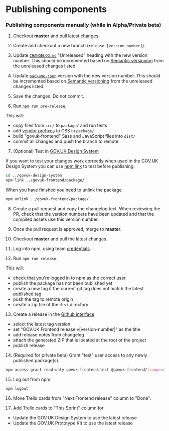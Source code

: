 # Publishing components

### Publishing components manually (while in Alpha/Private beta)

1. Checkout **master** and pull latest changes.

2. Create and checkout a new branch (`release-[version-number]`).

3. Update [`CHANGELOG.md`](../../CHANGELOG.md) "Unreleased" heading with the new version number.
   This should be incremented based on [Semantic versioning](https://semver.org/) from the unreleased changes listed.

4. Update [`package.json`](../../package/package.json) version with the new version number.
This should be incremented based on [Semantic versioning](https://semver.org/) from the unreleased changes listed.

5. Save the changes. Do not commit.

6. Run `npm run pre-release`.

This will:
  - copy files from `src/` to `package/` and run tests
  - add [vendor prefixes](https://github.com/postcss/autoprefixer) to CSS in `package/`
  - build "govuk-frontend" Sass and JavaScript files into `dist/`
  - commit all changes and push the branch to remote

7. (Optional) Test in [GOV.UK Design System](git@github.com:alphagov/govuk-design-system.git)

  If you want to test your changes work correctly when used in the GOV.UK Design System you can use [npm link](https://docs.npmjs.com/cli/link) to test before publishing.

  ```bash
  cd ../govuk-design-system
  npm link ../govuk-frontend/package/
  ```

  When you have finished you need to unlink the package

  ```bash
  npm unlink ../govuk-frontend/package/
  ```

8. Create a pull request and copy the changelog text.
   When reviewing the PR, check that the version numbers have been updated and that the compiled assets use this version number.

9. Once the pull request is approved, merge to **master**.

10. Checkout **master** and pull the latest changes.

11. Log into npm, using team [credentials](https://github.com/alphagov/design-system-team-credentials/tree/master/npm/govuk-patterns-and-tools).

12. Run `npm run release`.

  This will:
  - check that you're logged in to npm as the correct user.
  - publish the package has not been published yet
  - create a new tag if the current git tag does not match the latest published tag
  - push the tag to remote origin
  - create a zip file of the `dist` directory

13. Create a release in the [Github interface](https://github.com/alphagov/govuk-frontend/releases/new)
  - select the latest tag version
  - set "GOV.UK Frontend release v[version-number]" as the title
  - add release notes from changelog
  - attach the generated ZIP that is located at the root of the project
  - publish release

14. (Required for private beta) Grant "test" user access to any newly published package(s).
```bash
npm access grant read-only govuk-frontend:test @govuk-frontend/[component-name]
```
15. Log out from npm
```bash
npm logout
```
16. Move Trello cards from "Next Frontend release" column to "Done".

17. Add Trello cards to "This Sprint" column for
  - Update the GOV.UK Design System to use the latest release
  - Update the GOV.UK Prototype Kit to use the latest release

